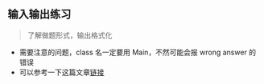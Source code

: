 ## 输入输出练习
> 了解做题形式，输出格式化

* 需要注意的问题，class 名一定要用 Main，不然可能会报 wrong answer 的错误
* 可以参考一下这篇文章[链接](https://blog.csdn.net/shijiebei2009/article/details/17305223)